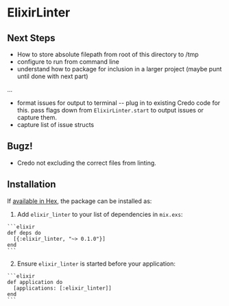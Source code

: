 # ElixirLinter

## Next Steps

* How to store absolute filepath from root of this directory to /tmp
* configure to run from command line
* understand how to package for inclusion in a larger project (maybe punt until done with next part)


...

* format issues for output to terminal -- plug in to existing Credo code for this. pass flags down from `ElixirLinter.start` to output issues or capture them. 
* capture list of issue structs


## Bugz!

* Credo not excluding the correct files from linting. 

## Installation

If [available in Hex](https://hex.pm/docs/publish), the package can be installed as:

  1. Add `elixir_linter` to your list of dependencies in `mix.exs`:

    ```elixir
    def deps do
      [{:elixir_linter, "~> 0.1.0"}]
    end
    ```

  2. Ensure `elixir_linter` is started before your application:

    ```elixir
    def application do
      [applications: [:elixir_linter]]
    end
    ```

